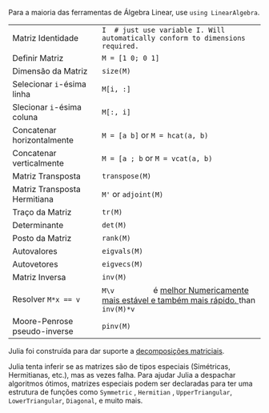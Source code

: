 Para a maioria das ferramentas de Álgebra Linear, use `using LinearAlgebra`.

|                                |                                                                                                                                            |
| ------------------------------ | ------------------------------------------------------------------------------------------------------------------------------------------ |
| Matriz Identidade                | `I  # just use variable I. Will automatically conform to dimensions required.         `                                                    |
| Definir Matriz                 | `M = [1 0; 0 1]         `                                                                                                                  |
| Dimensão da Matriz              | `size(M)         `                                                                                                                         |
| Selecionar `i`-ésima linha             | `M[i, :]`                                                                                                                                  |
| Slecionar `i`-ésima coluna          | `M[:, i]`                                                                                                                                  |
| Concatenar horizontalmente      | `M = [a b]` or `M = hcat(a, b)`                                                                                                            |
| Concatenar verticalmente         | `M = [a ; b` or `M = vcat(a, b)`                                                                                                           |
| Matriz Transposta           | `transpose(M)`                                                                                                                             |
| Matriz Transposta Hermitiana | `M'` or `adjoint(M)`                                                                                                                       |
| Traço da Matriz                  | `tr(M)`                                                                                                                                    |
| Determinante             | `det(M)`                                                                                                                                   |
| Posto da Matriz                   | `rank(M)`                                                                                                                                  |
| Autovalores             | `eigvals(M)`                                                                                                                               |
| Autovetores            | `eigvecs(M)`                                                                                                                               |
| Matriz Inversa                 | `inv(M)`                                                                                                                                   |
| Resolver `M*x == v`               | `M\v         ` é <a class="tooltip" href="#">melhor <span> Numericamente mais estável e também mais rápido. </span></a> than `inv(M)*v` |
| Moore-Penrose pseudo-inverse   | `pinv(M)`                                                                                                                                  |

Julia foi construída para dar suporte a [decomposições matriciais](https://docs.julialang.org/en/v1.0.0/stdlib/LinearAlgebra/).

Julia tenta inferir se as matrizes são de tipos especiais (Simétricas,
Hermitianas, etc.), mas as vezes falha. Para ajudar Julia a despachar
algoritmos ótimos, matrizes especiais podem ser declaradas para ter uma
estrutura de funções como `Symmetric` , `Hermitian` , `UpperTriangular`, `LowerTriangular`,
`Diagonal`, e muito mais.
